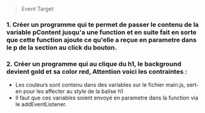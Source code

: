 > Event Target

### 1. Créer un programme qui te permet de passer le contenu de la variable pContent jusqu'a une function et en suite fait en sorte que cette function ajoute ce qu'elle a reçue en parametre dans le p de la section au click du bouton.


### 2. Créer un programme qui au clique du h1, le background devient gold et sa color red, Attention voici les contraintes :
- Les couleurs sont contenu dans des variables sur le fichier main.js, sert-en pour les affecter au style de la balise h1
- Il faut que ces variables soient envoyé en parametre dans la function via le addEventListener.